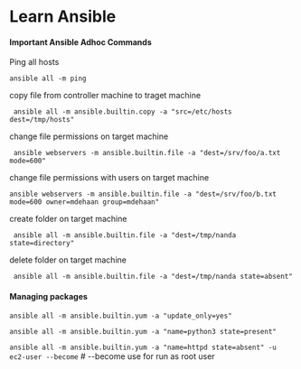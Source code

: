 # Learn Ansible

#### Important Ansible Adhoc Commands
Ping all hosts 

``` ansible all -m ping ```

copy file from controller machine to traget machine

``` ansible all -m ansible.builtin.copy -a "src=/etc/hosts dest=/tmp/hosts"```

change file permissions on target machine

``` ansible webservers -m ansible.builtin.file -a "dest=/srv/foo/a.txt mode=600"```

change file permissions with users on target machine

```ansible webservers -m ansible.builtin.file -a "dest=/srv/foo/b.txt mode=600 owner=mdehaan group=mdehaan"```

create folder on target machine

``` ansible all -m ansible.builtin.file -a "dest=/tmp/nanda state=directory"```

delete folder on target machine

``` ansible all -m ansible.builtin.file -a "dest=/tmp/nanda state=absent"```

#### Managing packages

```ansible all -m ansible.builtin.yum -a "update_only=yes"```

```ansible all -m ansible.builtin.yum -a "name=python3 state=present"```

```ansible all -m ansible.builtin.yum -a "name=httpd state=absent" -u ec2-user --become``` # --become use for run as root user
